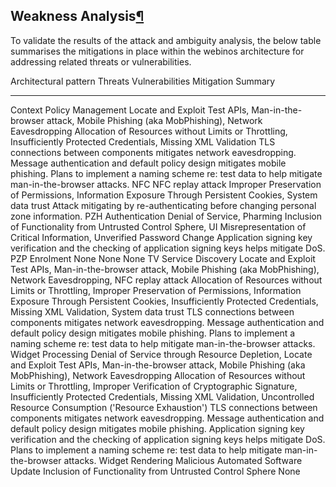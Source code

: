 Weakness Analysis[¶](#Weakness-Analysis)
----------------------------------------

To validate the results of the attack and ambiguity analysis, the below
table summarises the mitigations in place within the webinos
architecture for addressing related threats or vulnerabilities.

  Architectural pattern       Threats                                                                                                                                                           Vulnerabilities                                                                                                                                                                                                                   Mitigation Summary
  --------------------------- ----------------------------------------------------------------------------------------------------------------------------------------------------------------- --------------------------------------------------------------------------------------------------------------------------------------------------------------------------------------------------------------------------------- -----------------------------------------------------------------------------------------------------------------------------------------------------------------------------------------------------------------------------------------------------------------------------------------------------------------------------------------------------
  Context Policy Management   Locate and Exploit Test APIs, Man-in-the-browser attack, Mobile Phishing (aka MobPhishing), Network Eavesdropping                                                 Allocation of Resources without Limits or Throttling, Insufficiently Protected Credentials, Missing XML Validation                                                                                                                TLS connections between components mitigates network eavesdropping. Message authentication and default policy design mitigates mobile phishing. Plans to implement a naming scheme re: test data to help mitigate man-in-the-browser attacks.
  NFC                         NFC replay attack                                                                                                                                                 Improper Preservation of Permissions, Information Exposure Through Persistent Cookies, System data trust                                                                                                                          Attack mitigating by re-authenticating before changing personal zone information.
  PZH Authentication          Denial of Service, Pharming                                                                                                                                       Inclusion of Functionality from Untrusted Control Sphere, UI Misrepresentation of Critical Information, Unverified Password Change                                                                                                Application signing key verification and the checking of application signing keys helps mitigate DoS.
  PZP Enrolment               None                                                                                                                                                              None                                                                                                                                                                                                                              None
  TV Service Discovery        Locate and Exploit Test APIs, Man-in-the-browser attack, Mobile Phishing (aka MobPhishing), Network Eavesdropping, NFC replay attack                              Allocation of Resources without Limits or Throttling, Improper Preservation of Permissions, Information Exposure Through Persistent Cookies, Insufficiently Protected Credentials, Missing XML Validation, System data trust      TLS connections between components mitigates network eavesdropping. Message authentication and default policy design mitigates mobile phishing. Plans to implement a naming scheme re: test data to help mitigate man-in-the-browser attacks.
  Widget Processing           Denial of Service through Resource Depletion, Locate and Exploit Test APIs, Man-in-the-browser attack, Mobile Phishing (aka MobPhishing), Network Eavesdropping   Allocation of Resources without Limits or Throttling, Improper Verification of Cryptographic Signature, Insufficiently Protected Credentials, Missing XML Validation, Uncontrolled Resource Consumption ('Resource Exhaustion')   TLS connections between components mitigates network eavesdropping. Message authentication and default policy design mitigates mobile phishing. Application signing key verification and the checking of application signing keys helps mitigate DoS. Plans to implement a naming scheme re: test data to help mitigate man-in-the-browser attacks.
  Widget Rendering            Malicious Automated Software Update                                                                                                                               Inclusion of Functionality from Untrusted Control Sphere                                                                                                                                                                          None


